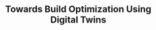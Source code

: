 ---
title: "Towards Build Optimization Using Digital Twins"
authors: Henri Aïdasso, Francis Bordeleau, Ali Tizghadam
link: https://arxiv.org/abs/2503.19381
venue: "21st International Conference on Predictive Models and Data Analytics in Software Engineering - PROMISE 2025"
year: 2025
---